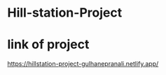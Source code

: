 # Hill-station-Project

# link of project 

https://hillstation-project-gulhanepranali.netlify.app/
